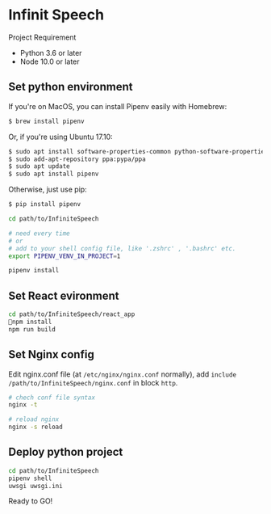 # Infinit Speech

Project Requirement

- Python 3.6 or later
- Node 10.0 or later

## Set python environment

If you're on MacOS, you can install Pipenv easily with Homebrew:

```bash
$ brew install pipenv
```

Or, if you're using Ubuntu 17.10:

```bash
$ sudo apt install software-properties-common python-software-properties
$ sudo add-apt-repository ppa:pypa/ppa
$ sudo apt update
$ sudo apt install pipenv
```

Otherwise, just use pip:

```bash
$ pip install pipenv
```

```bash
cd path/to/InfiniteSpeech

# need every time
# or
# add to your shell config file, like '.zshrc' , '.bashrc' etc.
export PIPENV_VENV_IN_PROJECT=1

pipenv install
```

## Set React evironment

```bash
cd path/to/InfiniteSpeech/react_app
npm install
npm run build
```

## Set Nginx config

Edit nginx.conf file (at `/etc/nginx/nginx.conf` normally), add `include /path/to/InfiniteSpeech/nginx.conf` in block `http`.

```bash
# chech conf file syntax
nginx -t

# reload nginx
nginx -s reload
```

## Deploy python project

```bash
cd path/to/InfiniteSpeech
pipenv shell
uwsgi uwsgi.ini
```

Ready to GO!
